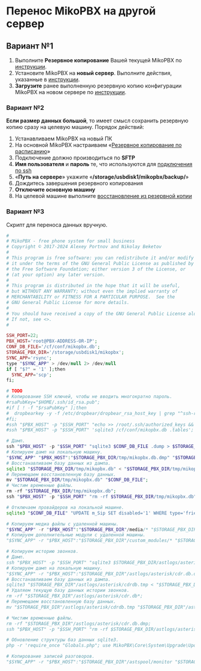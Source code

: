 # Перенос MikoPBX на другой сервер

## Вариант №1 <a href="#variant_1" id="variant_1"></a>

1. Выполните **Резервное копирование** Вашей текущей MikoPBX по[ инструкции](../../modules/miko/module-backup.md).
2. Установите MikoPBX на **новый сервер**. Выполните действия, указанные в [инструкции](../../readme/quick-start.md).
3. **Загрузите** ранее выполненную резервную копию конфигурации MikoPBX на новом сервере по [инструкции](../../modules/miko/module-backup.md#vosstanovlenie\_iz\_arxiva).

### Вариант №2 <a href="#variant_2" id="variant_2"></a>

**Если размер данных большой**, то имеет смысл сохранить резервную копию сразу на целевую машину. Порядок действий:

1. Устанавливаем MikoPBX на новый ПК
2. На основной MikoPBX настраиваем «[Резервное копирование по расписанию](../../modules/miko/module-backup.md#rezervnoe\_kopirovanie\_po\_raspisaniju)»
3. Подключение должно производиться по **SFTP**
4. **Имя пользователя** и **пароль** те, что используются для [подключения по ssh](../troubleshooting/connecting-to-a-pbx-using-an-ssh-client.md)
5. «**Путь на сервере**» укажите «**/storage/usbdisk1/mikopbx/backup/**»
6. Дождитесь завершения резервного копирования
7. **Отключите основную машину**
8. На целевой машине выполните [восстановление из резервной копии](../../modules/miko/module-backup.md#vosstanovlenie\_iz\_arxiva)

### Вариант №3 <a href="#variant_3" id="variant_3"></a>

Скрипт для переноса данных вручную.

```php
#
# MikoPBX - free phone system for small business
# Copyright © 2017-2024 Alexey Portnov and Nikolay Beketov
#
# This program is free software: you can redistribute it and/or modify
# it under the terms of the GNU General Public License as published by
# the Free Software Foundation; either version 3 of the License, or
# (at your option) any later version.
#
# This program is distributed in the hope that it will be useful,
# but WITHOUT ANY WARRANTY; without even the implied warranty of
# MERCHANTABILITY or FITNESS FOR A PARTICULAR PURPOSE.  See the
# GNU General Public License for more details.
#
# You should have received a copy of the GNU General Public License along with this program.
# If not, see <>.
#

SSH_PORT=22;
PBX_HOST='root@PBX-ADDRESS-OR-IP';
CONF_DB_FILE='/cf/conf/mikopbx.db';
STORAGE_PBX_DIR='/storage/usbdisk1/mikopbx';
SYNC_APP='rsync';
type "$SYNC_APP" > /dev/null 2> /dev/null
if [ "$?" = '1' ];then
  SYNC_APP='scp';
fi;

# TODO
# Копирование SSH ключей, чтобы не вводить многократно пароль.
#rsaPubKey="$HOME/.ssh/id_rsa.pub";
#if [ ! -f "$rsaPubKey" ];then
#  dropbearkey -y -f /etc/dropbear/dropbear_rsa_host_key | grep "^ssh-rsa" > "$rsaPubKey";
#fi;
#ssh "$PBX_HOST" -p "$SSH_PORT" "echo >> /root/.ssh/authorized_keys && echo '$(cat "$rsaPubKey")' >> /root/.ssh/authorized_keys && nohup sh -c 'killall dropbear && /usr/sbin/dropbear -p $SSH_PORT' 2>&1 &";
#ssh "$PBX_HOST" -p "$SSH_PORT" 'sqlite3 /cf/conf/mikopbx.db .tables';

# Дамп.
ssh "$PBX_HOST" -p "$SSH_PORT" "sqlite3 $CONF_DB_FILE .dump > $STORAGE_PBX_DIR/tmp/mikopbx.db.dmp";
# Копируем дамп на локальную машину.
"$SYNC_APP" "$PBX_HOST":"$STORAGE_PBX_DIR/tmp/mikopbx.db.dmp" "$STORAGE_PBX_DIR/tmp/mikopbx.db.dmp"
# Восстанавливаем базу данных из дампа.
sqlite3 "$STORAGE_PBX_DIR/tmp/mikopbx.db" < "$STORAGE_PBX_DIR/tmp/mikopbx.db.dmp";
# Перемещаем восстановленную базу данных.
mv "$STORAGE_PBX_DIR/tmp/mikopbx.db" "$CONF_DB_FILE";
# Чистим временные файлы.
rm -rf "$STORAGE_PBX_DIR/tmp/mikopbx.db";
ssh "$PBX_HOST" -p "$SSH_PORT" "rm -rf $STORAGE_PBX_DIR/tmp/mikopbx.db";

# Отключаем провайдеров на локальной машине.
sqlite3 "$CONF_DB_FILE" "UPDATE m_Sip SET disabled='1' WHERE type='friend'"

# Копируем медиа файлы с удаленной машины.
"$SYNC_APP" -r "$PBX_HOST":"$STORAGE_PBX_DIR"/media/* "$STORAGE_PBX_DIR"/media
# Копируем дополнительные модули с удаленной машины.
"$SYNC_APP" -r "$PBX_HOST":"$STORAGE_PBX_DIR"/custom_modules/* "$STORAGE_PBX_DIR"/custom_modules

# Копируем историю звонков.
# Дамп.
ssh "$PBX_HOST" -p "$SSH_PORT" "sqlite3 $STORAGE_PBX_DIR/astlogs/asterisk/cdr.db .dump > $STORAGE_PBX_DIR/astlogs/asterisk/cdr.db.dmp";
# Копируем дамп на локальную машину.
"$SYNC_APP" -r "$PBX_HOST":"$STORAGE_PBX_DIR"/astlogs/asterisk/cdr.db.dmp "$STORAGE_PBX_DIR"/astlogs/asterisk/cdr.db.dmp;
# Восстанавливаем базу данных из дампа.
sqlite3 "$STORAGE_PBX_DIR"/astlogs/asterisk/cdrdb.tmp < "$STORAGE_PBX_DIR"/astlogs/asterisk/cdr.db.dmp;
# Удаляем текущую базу данных истории звонков.
rm -rf "$STORAGE_PBX_DIR"/astlogs/asterisk/cdr.db*;
# Перемещаем восстановленную базу данных.
mv "$STORAGE_PBX_DIR"/astlogs/asterisk/cdrdb.tmp "$STORAGE_PBX_DIR"/astlogs/asterisk/cdr.db;

# Чистим временные файлы.
rm -rf "$STORAGE_PBX_DIR"/astlogs/asterisk/cdr.db.dmp;
ssh "$PBX_HOST" -p "$SSH_PORT" "rm -rf $STORAGE_PBX_DIR/astlogs/asterisk/cdr.db.dmp";

# Обновление структуры баз данных sqlite3.
php -r 'require_once "Globals.php"; use MikoPBX\Core\System\Upgrade\UpdateDatabase; $dbUpdater = new UpdateDatabase(); $dbUpdater->updateDatabaseStructure();'

# Копирование записей разговоров.
"$SYNC_APP" -r "$PBX_HOST":"$STORAGE_PBX_DIR"/astspool/monitor "$STORAGE_PBX_DIR"/astspool/monitor
```

